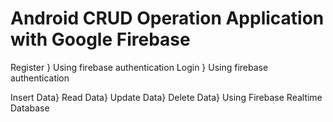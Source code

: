 # Android CRUD Operation Application with Google Firebase

Register } Using firebase authentication
Login } Using firebase authentication

Insert Data}
Read Data}
Update Data}
Delete Data}    Using Firebase Realtime Database
